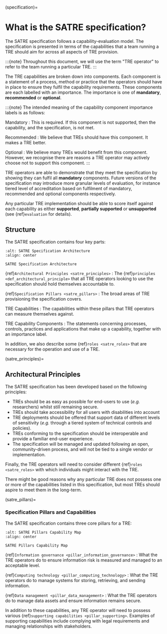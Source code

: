 (specification)=

# What is the SATRE specification?

<!-- What this document intends to do (and what it doesn't), the level of detail we aim for contrasted with other technical standards -->

The SATRE specification follows a capability-evaluation model.
The specification is presented in terms of the capabilities that a team running a TRE should aim for across all aspects of TRE provision.

:::{note}
Throughout this document, we will use the term "TRE operator" to refer to the team running a particular TRE.
:::

The TRE capabilities are broken down into components.
Each component is a statement of a process, method or practice that the operators should have in place to ensure they fulfil the capability requirements.
These components are each labelled with an importance.
The importance is one of **mandatory**, **recommended** or **optional**.

:::{note}
The intended meaning of the capability component importance labels is as follows:

Mandatory
: This is required. If this component is not supported, then the capability, and the specification, is not met.

Recommended
: We believe that TREs should have this component. It makes a TRE better.

Optional
: We believe many TREs would benefit from this component. However, we recognise there are reasons a TRE operator may actively choose not to support this component.
:::

TRE operators are able to demonstrate that they meet the specification by showing they can fulfil all **mandatory** components.
Future versions of the specification may introduce more granular levels of evaluation, for instance tiered level of accreditation based on fulfilment of mandatory, recommended and optional components respectively.

Any particular TRE implementation should be able to score itself against each capability as either **supported**, **partially supported** or **unsupported** (see {ref}`evaluation` for details).

## Structure

The SATRE specification contains four key parts:

```{figure} ../images/Architecture.svg
:alt: SATRE Specification Architecture
:align: center

SATRE Specification Architecture
```

{ref}`Architectural Principles <satre_principles>`
: The {ref}`principles <def_architectural_principle>` that all TRE operators looking to use the specification should hold themselves accountable to.

{ref}`Specification Pillars <satre_pillars>`
: The broad areas of TRE provisioning the specification covers.

TRE Capabilities
: The capabilities within these pillars that TRE operators can measure themselves against.

TRE Capability Components
: The statements concerning processes, controls, practices and applications that make up a capability, together with an importance label.

In addition, we also describe some {ref}`roles <satre_roles>` that are necessary for the operation and use of a TRE.

(satre_principles)=

## Architectural Principles

The SATRE specification has been developed based on the following principles:

- TREs should be as easy as possible for end-users to use (_e.g._ researchers) whilst still remaining secure.
- TREs should take accessibility for all users with disabilities into account
- TRE deployments should be offered that support data of different levels of sensitivity (_e.g._ through a tiered system of technical controls and policies).
- TREs conforming to the specification should be interoperable and provide a familiar end-user experience.
- The specification will be managed and updated following an open, community-driven process, and will not be tied to a single vendor or implementation.

Finally, the TRE operators will need to consider different {ref}`roles <satre_roles>` with which individuals might interact with the TRE.

There might be good reasons why any particular TRE does not possess one or more of the capabilities listed in this specification, but most TREs should aspire to meet them in the long-term.

(satre_pillars)=

### Specification Pillars and Capabilities

The SATRE specification contains three core pillars for a TRE:

```{figure} ../images/Capability_Map/full.drawio.svg
:alt: SATRE Pillars Capability Map
:align: center

SATRE Pillars Capability Map
```

{ref}`Information governance <pillar_information_governance>`
: What the TRE operators do to ensure information risk is measured and managed to an acceptable level.

{ref}`Computing technology <pillar_computing_technology>`
: What the TRE operators do to manage systems for storing, retrieving, and sending information.

{ref}`Data management <pillar_data_management>`
: What the TRE operators do to manage data assets and ensure information remains secure.

In addition to these capabilities, any TRE operator will need to possess various {ref}`supporting capabilities <pillar_supporting>`.
Examples of supporting capabilities include complying with legal requirements and managing relationships with stakeholders.
